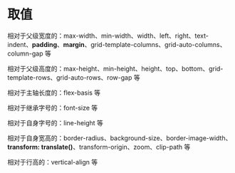 # 取值

相对于父级宽度的：max-width、min-width、width、left、right、text-indent、**padding**、**margin**、grid-template-columns、grid-auto-columns、column-gap 等

相对于父级高度的：max-height、min-height、height、top、bottom、grid-template-rows、grid-auto-rows、row-gap 等

相对于主轴长度的：flex-basis 等

相对于继承字号的：font-size 等

相对于自身字号的：line-height 等

相对于自身宽高的：border-radius、background-size、border-image-width、**transform: translate()**、transform-origin、zoom、clip-path 等

相对于行高的：vertical-align 等